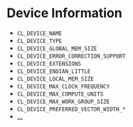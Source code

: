 Device Information
==================

- `CL_DEVICE_NAME`
- `CL_DEVICE_TYPE`
- `CL_DEVICE_GLOBAL_MEM_SIZE`
- `CL_DEVICE_ERROR_CORRECTION_SUPPORT`
- `CL_DEVICE_EXTENSIONS`
- `CL_DEVICE_ENDIAN_LITTLE`
- `CL_DEVICE_LOCAL_MEM_SIZE`
- `CL_DEVICE_MAX_CLOCK_FREQUENCY`
- `CL_DEVICE_MAX_COMPUTE_UNITS`
- `CL_DEVICE_MAX_WORK_GROUP_SIZE`
- `CL_DEVICE_PREFERRED_VECTOR_WIDTH_*`
- [...](https://www.khronos.org/registry/cl/sdk/1.0/docs/man/xhtml/clGetDeviceInfo.html)
